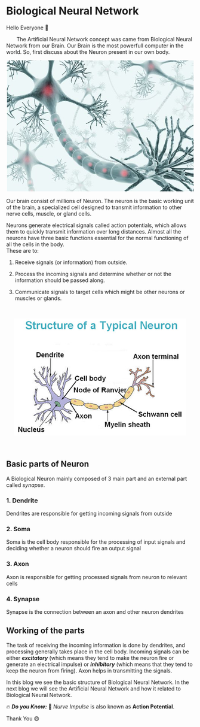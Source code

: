 # Biological Neural Network

Hello Everyone :wave:

&nbsp;&nbsp;&nbsp;&nbsp;&nbsp;&nbsp; The Artificial Neural Network concept was came from Biological Neural Network from our Brain. Our Brain is the most powerfull computer in the world. 
So, first discuss about the Neuron present in our own body.

<p align="center">
  <img src="Image/Brain%20neuron.jpg" />
</p>

Our brain consist of millions of Neuron. The neuron is the basic working unit of the brain, a specialized cell designed to transmit information to other nerve cells, muscle, or gland cells.

Neurons generate electrical signals called action potentials, which allows them to quickly transmit information over long distances.
Almost all the neurons have three basic functions essential for the normal functioning of all the cells in the body.<br>
These are to:

1. Receive signals (or information) from outside.

2. Process the incoming signals and determine whether or not the information should be passed along.

3. Communicate signals to target cells which might be other neurons or muscles or glands.

<br>
 
<p align="center">
  <img src="Image/Bio-Neuron.jpg" />
</p>

<br>

## Basic parts of Neuron
A Biological Neuron mainly composed of 3 main part and an external part called *synapse*.

### 1. Dendrite
Dendrites are responsible for getting incoming signals from outside

### 2. Soma
Soma is the cell body responsible for the processing of input signals and deciding whether a neuron should fire an output signal

### 3. Axon
Axon is responsible for getting processed signals from neuron to relevant cells

### 4. Synapse
Synapse is the connection between an axon and other neuron dendrites

## Working of the parts
The task of receiving the incoming information is done by dendrites, and processing generally takes place in the cell body. Incoming signals can be either ***excitatory*** (which means they tend to make the neuron fire or generate an electrical impulse) or ***inhibitory*** (which means that they tend to keep the neuron from firing). Axon helps in transmitting the signals.


In this blog we see the basic structure of Biological Neural Network. In the next blog we will see the Artificial Neural Network and how it related to Biological Neural Network.


:fire: ***Do you Know:*** :thinking: *Nurve Impulse* is also known as **Action Potential**.

Thank You :smile:




















